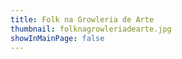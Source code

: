 ```yaml
---
title: Folk na Growleria de Arte
thumbnail: folknagrowleriadearte.jpg
showInMainPage: false
---
```

